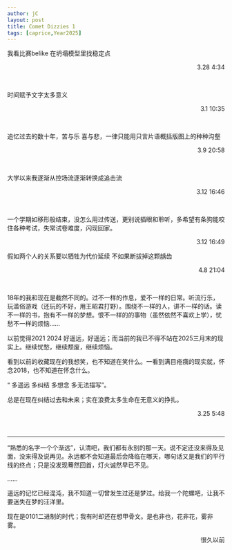 ```yaml
---
author: jC
layout: post
title: Comet Dizzies 1
tags: [caprice,Year2025]
---
```


我看比赛belike 在坍塌模型里找稳定点


<p align="right"> 3.28 4:34 </p>


<br>


时间赋予文字太多意义


<p align="right"> 3.1 10:35 </p>


<br>


追忆过去的数十年，苦与乐 喜与悲，一律只能用只言片语概括版图上的种种沟壑


<p align="right"> 3.9 20:58 </p>


<br>


大学以来我逐渐从控场流逐渐转换成追击流


<p align="right"> 3.12 16:46 </p>


<br>


一个学期如移形般结束，没怎么用过传送，更别说插眼和聆听，多希望有条狗能咬住各种考试，失常试卷难度，闪现回家。


<p align="right"> 3.12 16:49 </p>



假如两个人的关系要以牺牲为代价延续 不如果断拔掉这颗龋齿


<p align="right"> 4.8 21:04 </p>


<br>


18年的我和现在是截然不同的。过不一样的作息，爱不一样的日常。听流行乐，玩滥俗游戏（还玩的不好，用王昭君打野）。围绕不一样的人，讲不一样的话。读不一样的书，抱有不一样的梦想。恨不一样的的事物（虽然依然不喜欢上学），忧愁不一样的烦恼…… 

以前觉得2021 2024 好遥远，好遥远；而当前的我已不得不站在2025三月末的现实上。继续忧愁，继续颓废，继续烦恼。

看到以前的收藏现在的我想笑，也不知道在笑什么。一看到满目疮痍的现实就，怀念2018，也不知道在怀念什么。

“
多遥远 多纠结 多想念 多无法描写”。

总是在现在纠结过去和未来；实在浪费太多生命在无意义的挣扎。


<p align="right"> 3.25 5:48 </p>


<br>

------

“熟悉的名字一个个渐远”，认清吧，我们都有永别的那一天。说不定还没来得及见面，没来得及说再见。永远都不会知道最后会降临在哪天，哪句话又是我们的平行线的终点；只是没发现蓦然回首，灯火诚然早已不见。

……

遥远的记忆已经混沌，我不知道一切曾发生过还是梦过。给我一个陀螺吧，让我不要迷失在梦的汪洋里。

现在是0101二进制的时代；我有时却还在想甲骨文。是也非也，花非花，雾非雾。


<p align="right">很久以前</p>